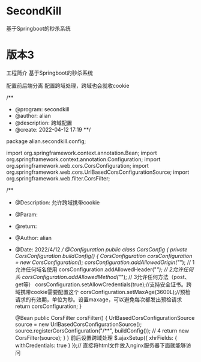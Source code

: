# SecondKill
基于Springboot的秒杀系统
# 版本3
工程简介
基于Springboot的秒杀系统

配置前后端分离
配置跨域处理，跨域也会就收cookie

/**
 * @program: secondkill
 * @author: alian
 * @description: 跨域配置
 * @create: 2022-04-12 17:19
 **/

package alian.secondkill.config;


import org.springframework.context.annotation.Bean;
        import org.springframework.context.annotation.Configuration;
        import org.springframework.web.cors.CorsConfiguration;
        import org.springframework.web.cors.UrlBasedCorsConfigurationSource;
        import org.springframework.web.filter.CorsFilter;

/** 
* @Description: 允许跨域携带cookie
* @Param: 
* @return: 
* @Author: alian
* @Date: 2022/4/12
*/
@Configuration
public class CorsConfig {
    private CorsConfiguration buildConfig() {
        CorsConfiguration corsConfiguration = new CorsConfiguration();
        corsConfiguration.addAllowedOrigin("*"); // 1允许任何域名使用
        corsConfiguration.addAllowedHeader("*"); // 2允许任何头
        corsConfiguration.addAllowedMethod("*"); // 3允许任何方法（post、get等）
        corsConfiguration.setAllowCredentials(true);//支持安全证书。跨域携带cookie需要配置这个
        corsConfiguration.setMaxAge(3600L);//预检请求的有效期，单位为秒。设置maxage，可以避免每次都发出预检请求
        return corsConfiguration;
    }

    @Bean
    public CorsFilter corsFilter() {
        UrlBasedCorsConfigurationSource source = new UrlBasedCorsConfigurationSource();
        source.registerCorsConfiguration("/**", buildConfig()); // 4
        return new CorsFilter(source);
    }
}
前后设置跨域处理
 $.ajaxSetup({
            xhrFields: {
                withCredentials: true
            }
        });//
直接将html文件放入nginx服务器下面就能够访问

